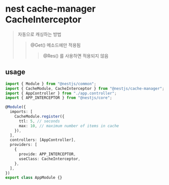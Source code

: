 # nest cache-manager CacheInterceptor

> 자동으로 캐싱하는 방법
>
> > @Get() 메소드에만 적용됨
> >
> > > @Res() 를 사용하면 적용되지 않음

## usage

```ts
import { Module } from "@nestjs/common";
import { CacheModule, CacheInterceptor } from "@nestjs/cache-manager";
import { AppController } from "./app.controller";
import { APP_INTERCEPTOR } from "@nestjs/core";

@Module({
  imports: [
    CacheModule.register({
      ttl: 5, // seconds
      max: 10, // maximum number of items in cache
    }),
  ],
  controllers: [AppController],
  providers: [
    {
      provide: APP_INTERCEPTOR,
      useClass: CacheInterceptor,
    },
  ],
})
export class AppModule {}
```
